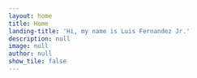 ```yaml
---
layout: home
title: Home
landing-title: 'Hi, my name is Luis Fernandez Jr.'
description: null
image: null
author: null
show_tile: false
---
```

